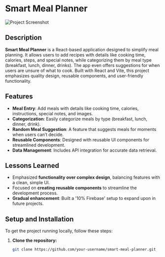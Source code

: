 # Smart Meal Planner

![Project Screenshot](/src/assets/)

## Description

**Smart Meal Planner** is a React-based application designed to simplify meal planning. It allows users to add recipes with details like cooking time, calories, steps, and special notes, while categorizing them by meal type (breakfast, lunch, dinner, drinks). The app even offers suggestions for when users are unsure of what to cook. Built with React and Vite, this project emphasizes quality design, reusable components, and user-friendly functionality.

## Features

- **Meal Entry**: Add meals with details like cooking time, calories, instructions, special notes, and images.
- **Categorization**: Easily categorize meals by type (breakfast, lunch, dinner, drink).
- **Random Meal Suggestion**: A feature that suggests meals for moments when users can’t decide.
- **Reusable Components**: Designed with reusable UI components for streamlined development.
- **Data Management**: Includes API integration for accurate data retrieval.

## Lessons Learned

- Emphasized **functionality over complex design**, balancing features with a clean, simple UI.
- Focused on **creating reusable components** to streamline the development process.
- **Gradual enhancement**: Built a '10% Firebase' setup to expand upon in future projects.

## Setup and Installation

To get the project running locally, follow these steps:

1. **Clone the repository:**

   ```bash
   git clone https://github.com/your-username/smart-meal-planner.git
   ```
